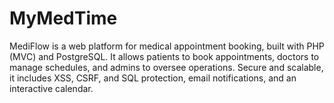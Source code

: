 # MyMedTime
MediFlow is a web platform for medical appointment booking, built with PHP (MVC) and PostgreSQL. It allows patients to book appointments, doctors to manage schedules, and admins to oversee operations. Secure and scalable, it includes XSS, CSRF, and SQL protection, email notifications, and an interactive calendar.
